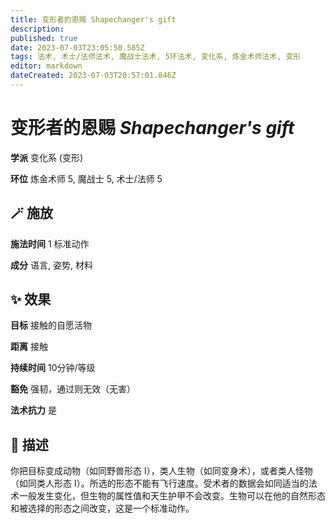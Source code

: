 ```yaml
---
title: 变形者的恩赐 Shapechanger's gift
description: 
published: true
date: 2023-07-03T23:05:50.585Z
tags: 法术, 术士/法师法术, 魔战士法术, 5环法术, 变化系, 炼金术师法术, 变形
editor: markdown
dateCreated: 2023-07-03T20:57:01.846Z
---
```


# **变形者的恩赐** *Shapechanger's gift*

**学派** 变化系 (变形) 

**环位** 炼金术师 5, 魔战士 5, 术士/法师 5

## 🪄 施放

**施法时间** 1 标准动作

**成分** 语言, 姿势, 材料

## ✨ 效果 

**目标** 接触的自愿活物 

**距离** 接触  

**持续时间** 10分钟/等级 

**豁免** 强韧，通过则无效（无害）

**法术抗力** 是

## 📖 描述

你把目标变成动物（如同野兽形态 I），类人生物（如同变身术），或者类人怪物（如同类人形态 I）。所选的形态不能有飞行速度。受术者的数据会如同适当的法术一般发生变化，但生物的属性值和天生护甲不会改变。生物可以在他的自然形态和被选择的形态之间改变，这是一个标准动作。
    